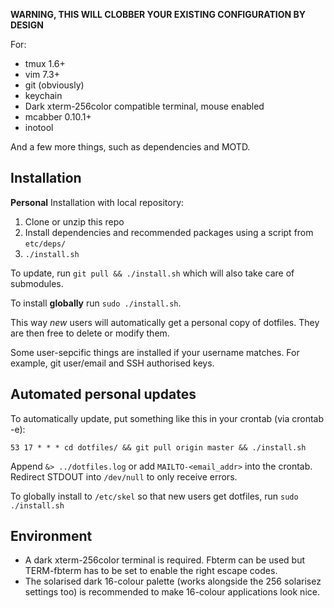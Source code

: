 **WARNING, THIS WILL CLOBBER YOUR EXISTING CONFIGURATION BY DESIGN**

For:

  * tmux 1.6+
  * vim 7.3+
  * git (obviously)
  * keychain
  * Dark xterm-256color compatible terminal, mouse enabled
  * mcabber 0.10.1+
  * inotool

And a few more things, such as dependencies and MOTD.


Installation
------------

**Personal** Installation with local repository:

  1. Clone or unzip this repo
  2. Install dependencies and recommended packages using a script from `etc/deps/`
  3. `./install.sh`

To update, run `git pull && ./install.sh` which will also take care of submodules.

To install **globally** run `sudo ./install.sh`.

This way *new* users will automatically get a personal copy of dotfiles. They
are then free to delete or modify them.

Some user-sepcific things are installed if your username matches. For example,
git user/email and SSH authorised keys.

Automated personal updates
--------------------------

To automatically  update, put something like this in your crontab (via crontab -e):

	53 17 * * * cd dotfiles/ && git pull origin master && ./install.sh

Append `&> ../dotfiles.log` or add `MAILTO-<email_addr>` into the crontab.
Redirect STDOUT into `/dev/null` to only receive errors.


To globally install to `/etc/skel` so that new users get dotfiles, run `sudo ./install.sh`

Environment
-----------

  * A dark xterm-256color terminal is required. Fbterm can be used but TERM-fbterm has to be set to enable the right escape codes.
  * The solarised dark 16-colour palette (works alongside the 256 solarisez settings too) is recommended to make 16-colour applications look nice.

